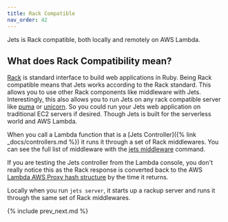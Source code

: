 ```yaml
---
title: Rack Compatible
nav_order: 42
---
```


Jets is Rack compatible, both locally and remotely on AWS Lambda.

## What does Rack Compatibility mean?

[Rack](https://en.wikipedia.org/wiki/Rack_(web_server_interface)) is standard interface to build web applications in Ruby. Being Rack compatible means that Jets works according to the Rack standard.  This allows you to use other Rack components like middleware with Jets. Interestingly, this also allows you to run Jets on any rack compatible server like [puma](http://puma.io/) or [unicorn](https://bogomips.org/unicorn/).  So you could run your Jets web application on traditional EC2 servers if desired. Though Jets is built for the serverless world and AWS Lambda.

When you call a Lambda function that is a [Jets Controller]({% link _docs/controllers.md %}) it runs it through a set of Rack middlewares. You can see the full list of middleware with the [jets middleware](http://rubyonjets.com/reference/jets-middleware/) command.

If you are testing the Jets controller from the Lambda console, you don't really notice this as the Rack response is converted back to the AWS [Lambda AWS Proxy hash structure](https://docs.aws.amazon.com/apigateway/latest/developerguide/api-gateway-create-api-as-simple-proxy-for-lambda.html) by the time it returns.

Locally when you run `jets server`, it starts up a rackup server and runs it through the same set of Rack middlewares.

{% include prev_next.md %}
